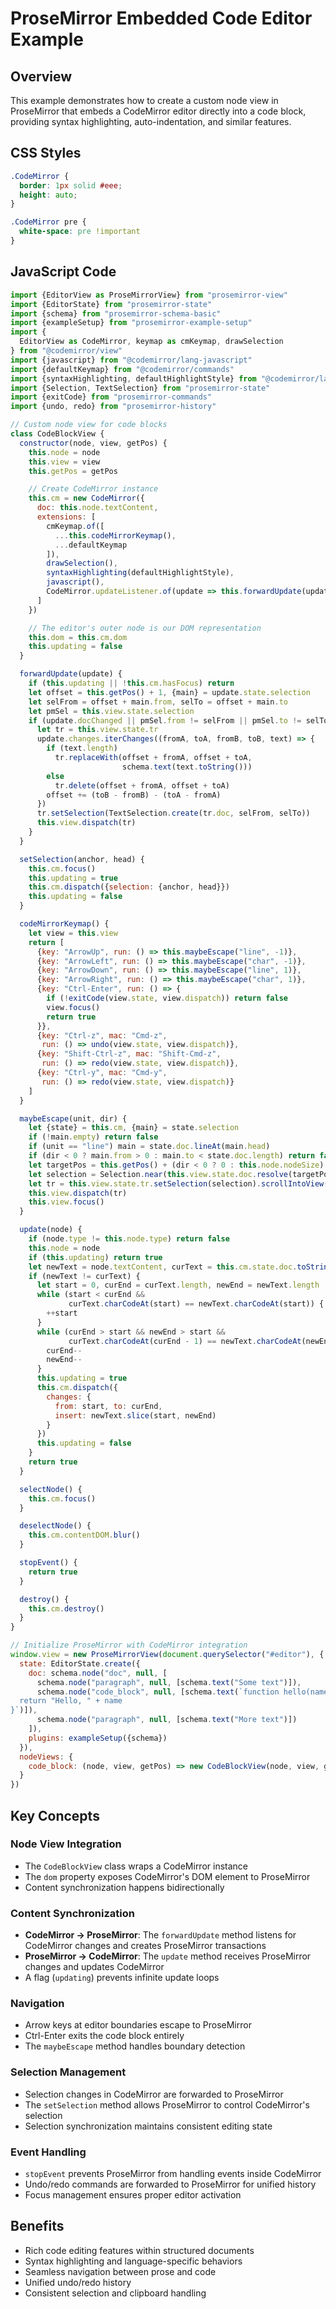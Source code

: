 # ProseMirror Embedded Code Editor Example

## Overview

This example demonstrates how to create a custom node view in ProseMirror that embeds a CodeMirror editor directly into a code block, providing syntax highlighting, auto-indentation, and similar features.

## CSS Styles

```css
.CodeMirror { 
  border: 1px solid #eee; 
  height: auto; 
}

.CodeMirror pre { 
  white-space: pre !important 
}
```

## JavaScript Code

```javascript
import {EditorView as ProseMirrorView} from "prosemirror-view"
import {EditorState} from "prosemirror-state"
import {schema} from "prosemirror-schema-basic"
import {exampleSetup} from "prosemirror-example-setup"
import {
  EditorView as CodeMirror, keymap as cmKeymap, drawSelection
} from "@codemirror/view"
import {javascript} from "@codemirror/lang-javascript"
import {defaultKeymap} from "@codemirror/commands"
import {syntaxHighlighting, defaultHighlightStyle} from "@codemirror/language"
import {Selection, TextSelection} from "prosemirror-state"
import {exitCode} from "prosemirror-commands"
import {undo, redo} from "prosemirror-history"

// Custom node view for code blocks
class CodeBlockView {
  constructor(node, view, getPos) {
    this.node = node
    this.view = view
    this.getPos = getPos

    // Create CodeMirror instance
    this.cm = new CodeMirror({
      doc: this.node.textContent,
      extensions: [
        cmKeymap.of([
          ...this.codeMirrorKeymap(),
          ...defaultKeymap
        ]),
        drawSelection(),
        syntaxHighlighting(defaultHighlightStyle),
        javascript(),
        CodeMirror.updateListener.of(update => this.forwardUpdate(update))
      ]
    })

    // The editor's outer node is our DOM representation
    this.dom = this.cm.dom
    this.updating = false
  }

  forwardUpdate(update) {
    if (this.updating || !this.cm.hasFocus) return
    let offset = this.getPos() + 1, {main} = update.state.selection
    let selFrom = offset + main.from, selTo = offset + main.to
    let pmSel = this.view.state.selection
    if (update.docChanged || pmSel.from != selFrom || pmSel.to != selTo) {
      let tr = this.view.state.tr
      update.changes.iterChanges((fromA, toA, fromB, toB, text) => {
        if (text.length)
          tr.replaceWith(offset + fromA, offset + toA,
                         schema.text(text.toString()))
        else
          tr.delete(offset + fromA, offset + toA)
        offset += (toB - fromB) - (toA - fromA)
      })
      tr.setSelection(TextSelection.create(tr.doc, selFrom, selTo))
      this.view.dispatch(tr)
    }
  }

  setSelection(anchor, head) {
    this.cm.focus()
    this.updating = true
    this.cm.dispatch({selection: {anchor, head}})
    this.updating = false
  }

  codeMirrorKeymap() {
    let view = this.view
    return [
      {key: "ArrowUp", run: () => this.maybeEscape("line", -1)},
      {key: "ArrowLeft", run: () => this.maybeEscape("char", -1)},
      {key: "ArrowDown", run: () => this.maybeEscape("line", 1)},
      {key: "ArrowRight", run: () => this.maybeEscape("char", 1)},
      {key: "Ctrl-Enter", run: () => {
        if (!exitCode(view.state, view.dispatch)) return false
        view.focus()
        return true
      }},
      {key: "Ctrl-z", mac: "Cmd-z",
       run: () => undo(view.state, view.dispatch)},
      {key: "Shift-Ctrl-z", mac: "Shift-Cmd-z",
       run: () => redo(view.state, view.dispatch)},
      {key: "Ctrl-y", mac: "Cmd-y",
       run: () => redo(view.state, view.dispatch)}
    ]
  }

  maybeEscape(unit, dir) {
    let {state} = this.cm, {main} = state.selection
    if (!main.empty) return false
    if (unit == "line") main = state.doc.lineAt(main.head)
    if (dir < 0 ? main.from > 0 : main.to < state.doc.length) return false
    let targetPos = this.getPos() + (dir < 0 ? 0 : this.node.nodeSize)
    let selection = Selection.near(this.view.state.doc.resolve(targetPos), dir)
    let tr = this.view.state.tr.setSelection(selection).scrollIntoView()
    this.view.dispatch(tr)
    this.view.focus()
  }

  update(node) {
    if (node.type != this.node.type) return false
    this.node = node
    if (this.updating) return true
    let newText = node.textContent, curText = this.cm.state.doc.toString()
    if (newText != curText) {
      let start = 0, curEnd = curText.length, newEnd = newText.length
      while (start < curEnd &&
             curText.charCodeAt(start) == newText.charCodeAt(start)) {
        ++start
      }
      while (curEnd > start && newEnd > start &&
             curText.charCodeAt(curEnd - 1) == newText.charCodeAt(newEnd - 1)) {
        curEnd--
        newEnd--
      }
      this.updating = true
      this.cm.dispatch({
        changes: {
          from: start, to: curEnd,
          insert: newText.slice(start, newEnd)
        }
      })
      this.updating = false
    }
    return true
  }

  selectNode() { 
    this.cm.focus() 
  }

  deselectNode() { 
    this.cm.contentDOM.blur() 
  }

  stopEvent() { 
    return true 
  }

  destroy() {
    this.cm.destroy()
  }
}

// Initialize ProseMirror with CodeMirror integration
window.view = new ProseMirrorView(document.querySelector("#editor"), {
  state: EditorState.create({
    doc: schema.node("doc", null, [
      schema.node("paragraph", null, [schema.text("Some text")]),
      schema.node("code_block", null, [schema.text(`function hello(name) {
  return "Hello, " + name
}`)]),
      schema.node("paragraph", null, [schema.text("More text")])
    ]),
    plugins: exampleSetup({schema})
  }),
  nodeViews: {
    code_block: (node, view, getPos) => new CodeBlockView(node, view, getPos)
  }
})
```

## Key Concepts

### Node View Integration
- The `CodeBlockView` class wraps a CodeMirror instance
- The `dom` property exposes CodeMirror's DOM element to ProseMirror
- Content synchronization happens bidirectionally

### Content Synchronization
- **CodeMirror → ProseMirror**: The `forwardUpdate` method listens for CodeMirror changes and creates ProseMirror transactions
- **ProseMirror → CodeMirror**: The `update` method receives ProseMirror changes and updates CodeMirror
- A flag (`updating`) prevents infinite update loops

### Navigation
- Arrow keys at editor boundaries escape to ProseMirror
- Ctrl-Enter exits the code block entirely
- The `maybeEscape` method handles boundary detection

### Selection Management
- Selection changes in CodeMirror are forwarded to ProseMirror
- The `setSelection` method allows ProseMirror to control CodeMirror's selection
- Selection synchronization maintains consistent editing state

### Event Handling
- `stopEvent` prevents ProseMirror from handling events inside CodeMirror
- Undo/redo commands are forwarded to ProseMirror for unified history
- Focus management ensures proper editor activation

## Benefits
- Rich code editing features within structured documents
- Syntax highlighting and language-specific behaviors
- Seamless navigation between prose and code
- Unified undo/redo history
- Consistent selection and clipboard handling